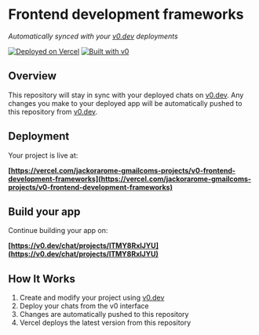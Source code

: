 # Frontend development frameworks

*Automatically synced with your [v0.dev](https://v0.dev) deployments*

[![Deployed on Vercel](https://img.shields.io/badge/Deployed%20on-Vercel-black?style=for-the-badge&logo=vercel)](https://vercel.com/jackorarome-gmailcoms-projects/v0-frontend-development-frameworks)
[![Built with v0](https://img.shields.io/badge/Built%20with-v0.dev-black?style=for-the-badge)](https://v0.dev/chat/projects/lTMY8RxlJYU)

## Overview

This repository will stay in sync with your deployed chats on [v0.dev](https://v0.dev).
Any changes you make to your deployed app will be automatically pushed to this repository from [v0.dev](https://v0.dev).

## Deployment

Your project is live at:

**[https://vercel.com/jackorarome-gmailcoms-projects/v0-frontend-development-frameworks](https://vercel.com/jackorarome-gmailcoms-projects/v0-frontend-development-frameworks)**

## Build your app

Continue building your app on:

**[https://v0.dev/chat/projects/lTMY8RxlJYU](https://v0.dev/chat/projects/lTMY8RxlJYU)**

## How It Works

1. Create and modify your project using [v0.dev](https://v0.dev)
2. Deploy your chats from the v0 interface
3. Changes are automatically pushed to this repository
4. Vercel deploys the latest version from this repository